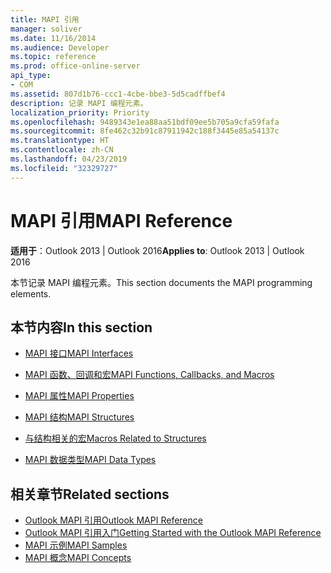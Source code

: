 ```yaml
---
title: MAPI 引用
manager: soliver
ms.date: 11/16/2014
ms.audience: Developer
ms.topic: reference
ms.prod: office-online-server
api_type:
- COM
ms.assetid: 807d1b76-ccc1-4cbe-bbe3-5d5cadffbef4
description: 记录 MAPI 编程元素。
localization_priority: Priority
ms.openlocfilehash: 9489343e1ea88aa51bdf09ee5b705a9cfa59fafa
ms.sourcegitcommit: 8fe462c32b91c87911942c188f3445e85a54137c
ms.translationtype: HT
ms.contentlocale: zh-CN
ms.lasthandoff: 04/23/2019
ms.locfileid: "32329727"
---
```

# <a name="mapi-reference"></a><span data-ttu-id="fb8b9-103">MAPI 引用</span><span class="sxs-lookup"><span data-stu-id="fb8b9-103">MAPI Reference</span></span>
 
<span data-ttu-id="fb8b9-104">**适用于**：Outlook 2013 | Outlook 2016</span><span class="sxs-lookup"><span data-stu-id="fb8b9-104">**Applies to**: Outlook 2013 | Outlook 2016</span></span> 
  
<span data-ttu-id="fb8b9-105">本节记录 MAPI 编程元素。</span><span class="sxs-lookup"><span data-stu-id="fb8b9-105">This section documents the MAPI programming elements.</span></span>
  
## <a name="in-this-section"></a><span data-ttu-id="fb8b9-106">本节内容</span><span class="sxs-lookup"><span data-stu-id="fb8b9-106">In this section</span></span>

- [<span data-ttu-id="fb8b9-107">MAPI 接口</span><span class="sxs-lookup"><span data-stu-id="fb8b9-107">MAPI Interfaces</span></span>](mapi-interfaces.md)
    
- [<span data-ttu-id="fb8b9-108">MAPI 函数、回调和宏</span><span class="sxs-lookup"><span data-stu-id="fb8b9-108">MAPI Functions, Callbacks, and Macros</span></span>](mapi-functions-callbacks-and-macros.md)
    
- [<span data-ttu-id="fb8b9-109">MAPI 属性</span><span class="sxs-lookup"><span data-stu-id="fb8b9-109">MAPI Properties</span></span>](mapi-properties.md)
    
- [<span data-ttu-id="fb8b9-110">MAPI 结构</span><span class="sxs-lookup"><span data-stu-id="fb8b9-110">MAPI Structures</span></span>](mapi-structures.md)
    
- [<span data-ttu-id="fb8b9-111">与结构相关的宏</span><span class="sxs-lookup"><span data-stu-id="fb8b9-111">Macros Related to Structures</span></span>](macros-related-to-structures.md)
    
- [<span data-ttu-id="fb8b9-112">MAPI 数据类型</span><span class="sxs-lookup"><span data-stu-id="fb8b9-112">MAPI Data Types</span></span>](mapi-data-types.md)
    
## <a name="related-sections"></a><span data-ttu-id="fb8b9-113">相关章节</span><span class="sxs-lookup"><span data-stu-id="fb8b9-113">Related sections</span></span>

- [<span data-ttu-id="fb8b9-114">Outlook MAPI 引用</span><span class="sxs-lookup"><span data-stu-id="fb8b9-114">Outlook MAPI Reference</span></span>](outlook-mapi-reference.md) 
- [<span data-ttu-id="fb8b9-115">Outlook MAPI 引用入门</span><span class="sxs-lookup"><span data-stu-id="fb8b9-115">Getting Started with the Outlook MAPI Reference</span></span>](getting-started-with-the-outlook-mapi-reference.md)
- [<span data-ttu-id="fb8b9-116">MAPI 示例</span><span class="sxs-lookup"><span data-stu-id="fb8b9-116">MAPI Samples</span></span>](mapi-samples.md)
- [<span data-ttu-id="fb8b9-117">MAPI 概念</span><span class="sxs-lookup"><span data-stu-id="fb8b9-117">MAPI Concepts</span></span>](mapi-concepts.md)
  

